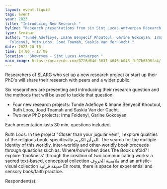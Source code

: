 ```yaml
---
layout: event.liquid
tags: event
year: 2023
title: "Introducing New Research "
byline: "Research presentations from six Sint Lucas Antwerpen Research Group members "
type: Seminar
author: "Tundé Adefioye, Imane Benyecif Khoutoul, Garine Gokceyan, Irma
  Foldenyi, Ruth Loos, Joud Toamah, Saskia Van der Gucht "
date: 2023-10-16
time: 14:00 - 17:00
location: "Showroom - Sint Lucas Antwerpen "
main_image: https://ucarecdn.com/0726d64d-3637-4646-b048-fb97b6896fa4/
---
```

Researchers of SLARG who set up a new research project or start up their PhD's will share their research with peers and a wider public. 

Six researchers are presenting and introducing their research question and the methods that will be used to tackle that question. 

* Four new research projects: Tunde Adefioye & Imane Benyecif Khoutoul, Ruth Loos, Joud Toamah and Saskia Van der Gucht. 
* Two new PhD projects: Irma Foldenyi, Garine Gokceyan. 

Each presentation lasts 30 min, questions included. 



Ruth Loos: In the project "Closer than your jugular vein", I explore qualities of the religious book, specifically القرآن الكريم. The search for the multiple identity of this worldly, inter-worldly and other-worldly book proceeds through questions such as: Where/how/when does The Book unfold? I explore 'bookness' through the creation of two communicating works: a sacred text-based, conceptual collection ملامسة الحروف and an artistic-visual collection حديقة قرآنية En route, there is space for experiential and sensory book/faith practice.





Respondent(s):